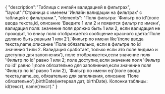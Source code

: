 {
"description":"Таблица с инлайн валидацией в фильтрах",
"layout":"Страница с именем 'Инлайн валидации на фильтрах' с таблицей с фильтрами.",
"elements": "Поля фильтра: 'Фильтр по id'(поле ввода текста,id, описание 'Введите 1 или 2 и появится фильтр по имени', валидация поля: значение поля должно быть 1 или 2, 
если валидация не проходит, то внизу поля отображается сообщение красного цвета:'Поле должно быть равным 1 или 2'),'Фильтр по имени like'(поле ввода текста,name,описание 'Поле обязательно, если в фильтре по id значения 1 или 2. Валидация сработает, только если это поле видимо и доступно для заполнения'),
поле отображается,если значение поля 'Фильтр по id' равно 1 или 2; поле доступно,если значение поля 'Фильтр по id' равно 1;поле обязательно для заполнения,если значение поля 'Фильтр по id' равно 1 или 2),
'Фильтр по имени eq'(поле ввода текста,name_eq, обязательно для заполнения, описание 'Поле обязательно'),birthDate(интервал дат, birthDate).
Колонки таблицы: id(текст), name(текст)."
}